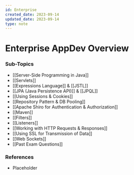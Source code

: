```yaml
---
id: Enterprise
created_date: 2023-09-14
updated_date: 2023-09-14
type: note
---
```


# Enterprise AppDev Overview

### Sub-Topics

- [[Server-Side Programming in Java]]
- [[Servlets]]
- [[Expressions Language]] & [[JSTL]]
- [[JPA (Java Persistence API)]] & [[JPQL]]
- [[Using Sessions & Cookies]]
- [[Repository Pattern & DB Pooling]]
- [[Apache Shiro for Authentication & Authorization]]
- [[Maven]]
- [[Filters]]
- [[Listeners]]
- [[Working with HTTP Requests & Responses]]
- [[Using SSL for Transmission of Data]]
- [[Web Sockets]]
- [[Past Exam Questions]]

### References

- Placeholder
